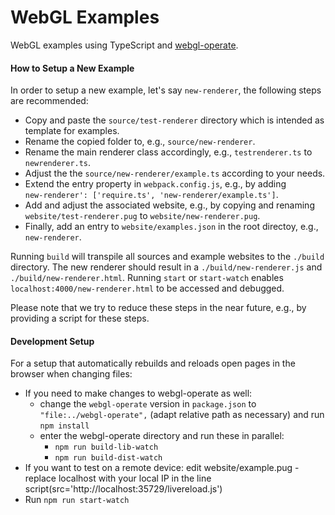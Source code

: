 # WebGL Examples

WebGL examples using TypeScript and [webgl-operate](https://webgl-operate.org).


#### How to Setup a New Example

In order to setup a new example, let's say `new-renderer`, the following steps are recommended:
* Copy and paste the `source/test-renderer` directory which is intended as template for examples.
* Rename the copied folder to, e.g., `source/new-renderer`.
* Rename the main renderer class accordingly, e.g., `testrenderer.ts` to `newrenderer.ts`.
* Adjust the the `source/new-renderer/example.ts` according to your needs.
* Extend the entry property in `webpack.config.js`, e.g., by adding <br> `new-renderer': ['require.ts', 'new-renderer/example.ts']`.
* Add and adjust the associated website, e.g., by copying and renaming <br> `website/test-renderer.pug` to `website/new-renderer.pug`.
* Finally, add an entry to `website/examples.json` in the root directoy, e.g., `new-renderer`.

Running `build` will transpile all sources and example websites to the `./build` directory. The new renderer should result in a `./build/new-renderer.js` and `./build/new-renderer.html`.
Running `start` or `start-watch` enables `localhost:4000/new-renderer.html` to be accessed and debugged.

Please note that we try to reduce these steps in the near future, e.g., by providing a script for these steps.

#### Development Setup
For a setup that automatically rebuilds and reloads open pages in the browser when changing files:
* If you need to make changes to webgl-operate as well:
  - change the `webgl-operate` version in `package.json` to `"file:../webgl-operate",` (adapt relative path as necessary) and run `npm install`
  - enter the webgl-operate directory and run these in parallel:
    - `npm run build-lib-watch`
    - `npm run build-dist-watch`
* If you want to test on a remote device: edit website/example.pug - replace localhost with your local IP in the line script(src='http://localhost:35729/livereload.js')
* Run `npm run start-watch`
